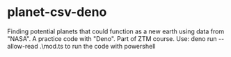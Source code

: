 # planet-csv-deno

Finding potential planets that could function as a new earth using data from "NASA".
A practice code with "Deno". Part of ZTM course.
Use: deno run --allow-read .\mod.ts to run the code with powershell
